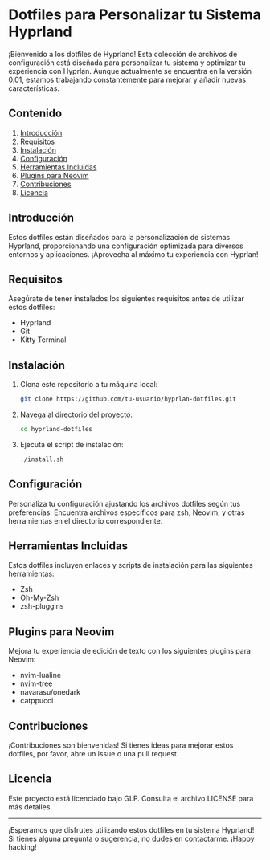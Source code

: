 # Dotfiles para Personalizar tu Sistema Hyprland

¡Bienvenido a los dotfiles de Hyprland! Esta colección de archivos de configuración está diseñada para personalizar tu sistema y optimizar tu experiencia con Hyprlan. Aunque actualmente se encuentra en la versión 0.01, estamos trabajando constantemente para mejorar y añadir nuevas características.

## Contenido

1. [Introducción](#introducción)
2. [Requisitos](#requisitos)
3. [Instalación](#instalación)
4. [Configuración](#configuración)
5. [Herramientas Incluidas](#herramientas-incluidas)
6. [Plugins para Neovim](#plugins-para-neovim)
7. [Contribuciones](#contribuciones)
8. [Licencia](#licencia)

## Introducción

Estos dotfiles están diseñados para la personalización de sistemas Hyprland, proporcionando una configuración optimizada para diversos entornos y aplicaciones. ¡Aprovecha al máximo tu experiencia con Hyprlan!

## Requisitos

Asegúrate de tener instalados los siguientes requisitos antes de utilizar estos dotfiles:

- Hyprland 
- Git
- Kitty Terminal

## Instalación

1. Clona este repositorio a tu máquina local:

    ```bash
    git clone https://github.com/tu-usuario/hyprlan-dotfiles.git
    ```

2. Navega al directorio del proyecto:

    ```bash
    cd hyprland-dotfiles
    ```

3. Ejecuta el script de instalación:

    ```bash
    ./install.sh
    ```

## Configuración

Personaliza tu configuración ajustando los archivos dotfiles según tus preferencias. Encuentra archivos específicos para zsh, Neovim, y otras herramientas en el directorio correspondiente.

## Herramientas Incluidas

Estos dotfiles incluyen enlaces y scripts de instalación para las siguientes herramientas:

- Zsh
- Oh-My-Zsh
- zsh-pluggins

## Plugins para Neovim

Mejora tu experiencia de edición de texto con los siguientes plugins para Neovim:

- nvim-lualine
- nvim-tree
- navarasu/onedark
- catppucci

## Contribuciones

¡Contribuciones son bienvenidas! Si tienes ideas para mejorar estos dotfiles, por favor, abre un issue o una pull request.

## Licencia

Este proyecto está licenciado bajo GLP. Consulta el archivo LICENSE para más detalles.

---

¡Esperamos que disfrutes utilizando estos dotfiles en tu sistema Hyprland! Si tienes alguna pregunta o sugerencia, no dudes en contactarme. ¡Happy hacking!
